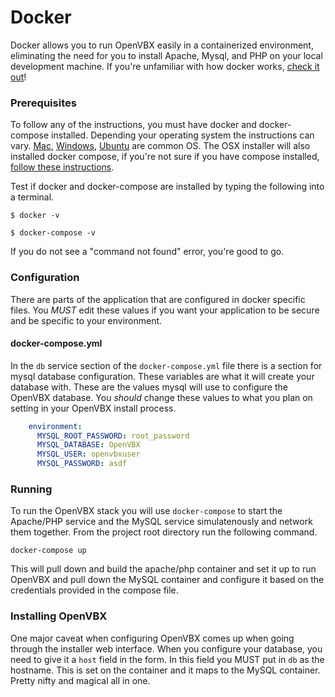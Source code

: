 # Docker

Docker allows you to run OpenVBX easily in a containerized environment, eliminating the need for you to install Apache, Mysql, and PHP on your local development machine.  If you're unfamiliar with how docker works, [check it out](https://www.docker.com/get-docker)!

### Prerequisites

To follow any of the instructions, you must have docker and docker-compose installed. Depending your operating system the instructions can vary. [Mac](https://docs.docker.com/docker-for-mac/install/), [Windows](https://docs.docker.com/docker-for-windows/install/), [Ubuntu](https://docs.docker.com/engine/installation/linux/docker-ce/ubuntu/) are common OS. The OSX installer will also installed docker compose, if you're not sure if you have compose installed, [follow these instructions](https://docs.docker.com/compose/install/).

Test if docker and docker-compose are installed by typing the following into a terminal.

`$ docker -v`

`$ docker-compose -v`

If you do not see a "command not found" error, you're good to go.

### Configuration

There are parts of the application that are configured in docker specific files. You *MUST* edit these values if you want your application to be secure and be specific to your environment.

#### docker-compose.yml

In the `db` service section of the `docker-compose.yml` file there is a section for mysql database configuration. These variables are what it will create your database with. These are the values mysql will use to configure the OpenVBX database.  You *should* change these values to what you plan on setting in your OpenVBX install process.  

```yml
    environment:
      MYSQL_ROOT_PASSWORD: root_password
      MYSQL_DATABASE: OpenVBX
      MYSQL_USER: openvbxuser
      MYSQL_PASSWORD: asdf
```

### Running

To run the OpenVBX stack you will use `docker-compose` to start the Apache/PHP service and the MySQL service simulatenously and network them together. From the project root directory run the following command.

`docker-compose up`

This will pull down and build the apache/php container and set it up to run OpenVBX and pull down the MySQL container and configure it based on the credentials provided in the compose file.

### Installing OpenVBX

One major caveat when configuring OpenVBX comes up when going through the installer web interface. When you configure your database, you need to give it a `host` field in the form.  In this field you MUST put in `db` as the hostname. This is set on the container and it maps to the MySQL container. Pretty nifty and magical all in one.